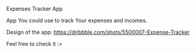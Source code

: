 Expenses Tracker App

App You could use to track Your expenses and incomes.

Design of the app: https://dribbble.com/shots/5500007-Expense-Tracker

Feel free to check it :>
